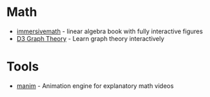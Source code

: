 # Math

* [immersivemath](http://immersivemath.com) - linear algebra book with fully interactive figures
* [D3 Graph Theory](https://mrpandey.github.io/d3graphTheory/) - Learn graph theory interactively

# Tools

* [manim](https://github.com/3b1b/manim) - Animation engine for explanatory math videos
